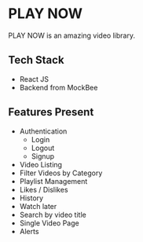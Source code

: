 # PLAY NOW

PLAY NOW is an amazing video library.

## Tech Stack

- React JS
- Backend from MockBee

## Features Present

- Authentication
  - Login
  - Logout
  - Signup
- Video Listing
- Filter Videos by Category
- Playlist Management
- Likes / Dislikes
- History
- Watch later
- Search by video title
- Single Video Page
- Alerts